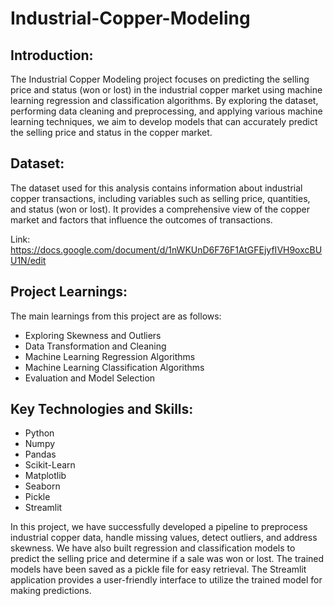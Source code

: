 # Industrial-Copper-Modeling

## Introduction:

The Industrial Copper Modeling project focuses on predicting the selling price and status (won or lost) in the industrial copper market using machine learning regression and classification algorithms. By exploring the dataset, performing data cleaning and preprocessing, and applying various machine learning techniques, we aim to develop models that can accurately predict the selling price and status in the copper market.

## Dataset:

The dataset used for this analysis contains information about industrial copper transactions, including variables such as selling price, quantities, and status (won or lost). It provides a comprehensive view of the copper market and factors that influence the outcomes of transactions.

Link: https://docs.google.com/document/d/1nWKUnD6F76F1AtGFEjyfIVH9oxcBUU1N/edit

## Project Learnings:

The main learnings from this project are as follows:

* Exploring Skewness and Outliers
* Data Transformation and Cleaning
* Machine Learning Regression Algorithms
* Machine Learning Classification Algorithms
* Evaluation and Model Selection

## Key Technologies and Skills:

* Python
* Numpy
* Pandas
* Scikit-Learn
* Matplotlib
* Seaborn
* Pickle
* Streamlit

In this project, we have successfully developed a pipeline to preprocess industrial copper data, handle missing values, detect outliers, and address skewness. We have also built regression and classification models to predict the selling price and determine if a sale was won or lost. The trained models have been saved as a pickle file for easy retrieval. The Streamlit application provides a user-friendly interface to utilize the trained model for making predictions.
